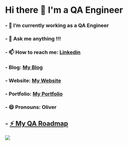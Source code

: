 # Hi there 👋 I'm a QA Engineer

### - 🔭 I’m currently working as a QA Engineer
### - 💬 Ask me anything !!!
### - 📫 How to reach me: [Linkedin](https://www.linkedin.com/in/ngocdd94/)
### - Blog: [My Blog](https://dangngocblogs.wordpress.com/)
###  - Website: [My Website](https://qablogs.io.vn/)
###  - Portfolio: [My Portfolio](https://ngocdd.qablogs.io.vn/)
### - 😄 Pronouns: Oliver
## - [⚡ My QA Roadmap](https://roadmap.sh/qa?s=65a7e84b8240aa21a4ae9f03)
![](https://komarev.com/ghpvc/?username=ngocdd&color=green)
